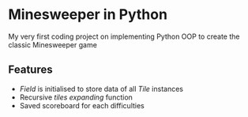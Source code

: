 # Minesweeper in Python
My very first coding project on implementing Python OOP to create the classic Minesweeper game

## Features
- *Field* is initialised to store data of all *Tile* instances
- Recursive *tiles expanding* function
- Saved scoreboard for each difficulties
